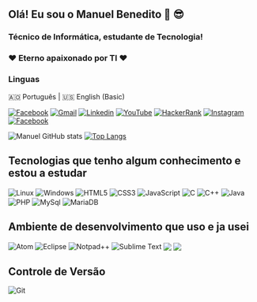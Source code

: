 
## Olá! Eu sou o Manuel Benedito 🤙 😎
### Técnico de Informática, estudante de Tecnologia!
### ❤️ Eterno apaixonado por TI ❤️

### Linguas
🇦🇴 Português | 🇺🇸 English (Basic)

[![Facebook](https://img.shields.io/badge/Facebook-1877F2?style=for-the-badge&logo=facebook&logoColor=white)](https://web.facebook.com/profile.php?id=100085309916096)
[![Gmail](https://img.shields.io/badge/Gmail-D14836?style=for-the-badge&logo=gmail&logoColor=white)](manuelbenedito2511@gmail.com)
[![Linkedin](https://img.shields.io/badge/LinkedIn-0077B5?style=for-the-badge&logo=linkedin&logoColor=white)](https://www.linkedin.com/in/manuel-benedito-422126224/)
[![YouTube](https://img.shields.io/badge/YouTube-FF0000?style=for-the-badge&logo=youtube&logoColor=white)](https://www.youtube.com/channel/UCaWJjZ5p3tMXzRPtVKXhLyA)
[![HackerRank](https://img.shields.io/badge/-Hackerrank-2EC866?style=for-the-badge&logo=HackerRank&logoColor=white)](https://www.hackerrank.com/manuelbenedito21)
[![Instagram](https://img.shields.io/badge/Instagram-E4405F?style=for-the-badge&logo=instagram&logoColor=white)](https://www.instagram.com/fkbenedito/)
[![Facebook](https://img.shields.io/badge/Facebook-1877F2?style=for-the-badge&logo=facebook&logoColor=white)](https://web.facebook.com/alison.fenix.9)

![Manuel GitHub stats](https://github-readme-stats.vercel.app/api?username=kulecalala&show_icons=true&theme=dracula)
[![Top Langs](https://github-readme-stats.vercel.app/api/top-langs/?username=kulecalala&layout=compact)](https://github.com/kulecalala/github-readme-stats)

## Tecnologias que tenho algum conhecimento e estou a estudar
<div style="display: display_block">
  <img align="center" alt="Linux" src="https://img.shields.io/badge/Linux-FCC624?style=for-the-badge&logo=linux&logoColor=black">
  <img align="center" alt="Windows" src="https://img.shields.io/badge/Windows-0078D6?style=for-the-badge&logo=windows&logoColor=white">
  <img align="center" alt="HTML5" src="https://img.shields.io/badge/HTML5-E34F26?style=for-the-badge&logo=html5&logoColor=white">
  <img align="center" alt="CSS3" src="https://img.shields.io/badge/CSS3-1572B6?style=for-the-badge&logo=css3&logoColor=white">
  <img align="center" alt="JavaScript" src="https://img.shields.io/badge/JavaScript-F7DF1E?style=for-the-badge&logo=javascript&logoColor=black">
  <img align="center" alt="C" src="https://img.shields.io/badge/C-00599C?style=for-the-badge&logo=c&logoColor=white">                                         <img align="center" alt="C++" src="https://img.shields.io/badge/C%2B%2B-00599C?style=for-the-badge&logo=c%2B%2B&logoColor=white">
  <img align="center" alt="Java" src="https://img.shields.io/badge/Java-ED8B00?style=for-the-badge&logo=java&logoColor=white">
  <img align="center" alt="PHP" src="https://img.shields.io/badge/PHP-777BB4?style=for-the-badge&logo=php&logoColor=white">
  <img align="center" alt="MySql" src="https://img.shields.io/badge/MySQL-00000F?style=for-the-badge&logo=mysql&logoColor=white">
  <img align="center" alt="MariaDB" src="https://img.shields.io/badge/MariaDB-003545?style=for-the-badge&logo=mariadb&logoColor=white">
</div>

## Ambiente de desenvolvimento que uso e ja usei
<div style="display: display_block">
  <img align="center" alt="Atom" src="https://img.shields.io/badge/Atom-66595C?style=for-the-badge&logo=Atom&logoColor=white">
  <img align="center" alt="Eclipse" src="https://img.shields.io/badge/Eclipse-2C2255?style=for-the-badge&logo=eclipse&logoColor=white">
  <img align="center" alt="Notpad++" src="https://img.shields.io/badge/Notepad++-90E59A.svg?style=for-the-badge&logo=notepad%2B%2B&logoColor=black">
  <img align="center" alt="Sublime Text" src="https://img.shields.io/badge/sublime_text-%23575757.svg?&style=for-the-badge&logo=sublime-text&logoColor=important">
  <img align="center" align="Visual Studio" src="https://img.shields.io/badge/Visual_Studio-5C2D91?style=for-the-badge&logo=visual%20studio&logoColor=white">
  <img align="center" align="Visual Studio Code" src="https://img.shields.io/badge/Visual_Studio_Code-0078D4?style=for-the-badge&logo=visual%20studio%20code&logoColor=white">
</div>

## Controle de Versão
<div style="display: display_block">
  <img align="center" alt="Git" src="https://img.shields.io/badge/GIT-E44C30?style=for-the-badge&logo=git&logoColor=white">
</div>
